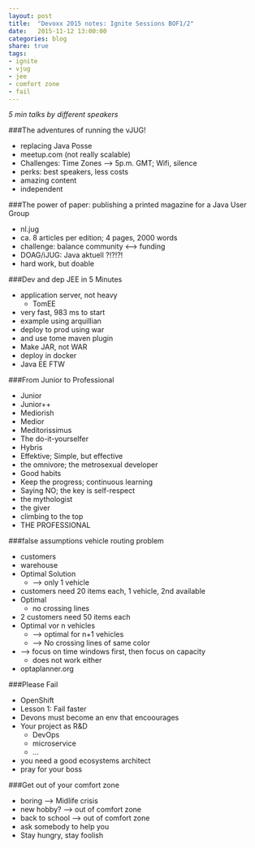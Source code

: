 ```yaml
---
layout: post
title:  "Devoxx 2015 notes: Ignite Sessions BOF1/2"
date:   2015-11-12 13:00:00
categories: blog
share: true
tags:
- ignite
- vjug
- jee
- comfort zone
- fail
---
```

*5 min talks by different speakers*

###The adventures of running the vJUG!
- replacing Java Posse
- meetup.com (not really scalable)
- Challenges: Time Zones —> 5p.m. GMT; Wifi, silence
- perks: best speakers, less costs
- amazing content
- independent

###The power of paper: publishing a printed magazine for a Java User Group
- nl.jug
- ca. 8 articles per edition; 4 pages, 2000 words
- challenge: balance community <—> funding
- DOAG/iJUG: Java aktuell ?!?!?!
- hard work, but doable

###Dev and dep JEE in 5 Minutes
- application server, not heavy
    - TomEE
- very fast, 983 ms to start
- example using arquillian
- deploy to prod using war
- and use tome maven plugin
- Make JAR, not WAR
- deploy in docker
- Java EE FTW

###From Junior to Professional
- Junior
- Junior++
- Mediorish
- Medior
- Meditorissimus
- The do-it-yourselfer
- Hybris
- Effektive; Simple, but effective
- the omnivore; the metrosexual developer
- Good habits
- Keep the progress; continuous learning
- Saying NO; the key is self-respect
- the mythologist
- the giver
- climbing to the top
- THE PROFESSIONAL

###false assumptions vehicle routing problem
- customers
- warehouse
- Optimal Solution
    - —> only 1 vehicle
- customers need 20 items each, 1 vehicle, 2nd available
- Optimal
    - no crossing lines
- 2 customers need 50 items each
- Optimal vor n vehicles
    - —> optimal for n+1 vehicles
    - —> No crossing lines of same color
- —> focus on time windows first, then focus on capacity
    - does not work either
- optaplanner.org

###Please Fail
- OpenShift
- Lesson 1: Fail faster
- Devons must become an env that encoourages
- Your project as R&D
    - DevOps
    - microservice
    - …
- you need a good ecosystems architect
- pray for your boss

###Get out of your comfort zone
- boring —> Midlife crisis
- new hobby? —> out of comfort zone
- back to school —> out of comfort zone
- ask somebody to help you
- Stay hungry, stay foolish
